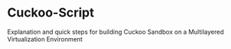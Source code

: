 # Cuckoo-Script
Explanation and quick steps for building Cuckoo Sandbox on a Multilayered Virtualization Environment
